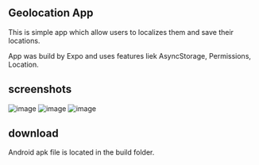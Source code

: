 ## Geolocation App

This is simple app which allow users to localizes them and save their locations.

App was build by Expo and uses features liek AsyncStorage, Permissions, Location.

## screenshots

![image](https://user-images.githubusercontent.com/41866073/59424286-ff28f180-8dd3-11e9-8f2c-52a2a0ca4926.png)
![image](https://user-images.githubusercontent.com/41866073/59424778-e705a200-8dd4-11e9-94da-bf03eb7541a8.png)
![image](https://user-images.githubusercontent.com/41866073/59424297-051ed280-8dd4-11e9-9e60-e44e1f8e5ab0.png)

## download

Android apk file is located in the build folder.
